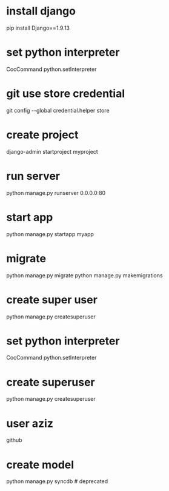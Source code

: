# install django
pip install Django==1.9.13

# set python interpreter
CocCommand python.setInterpreter

# git use store credential
git config --global credential.helper store

# create project
django-admin startproject myproject

# run server
python manage.py runserver 0.0.0.0:80

# start app
python manage.py startapp myapp

# migrate
python manage.py migrate
python manage.py makemigrations

# create super user
python manage.py createsuperuser

# set python interpreter
CocCommand python.setInterpreter

# create superuser
python manage.py createsuperuser

# user aziz
github

# create model
python manage.py syncdb # deprecated


